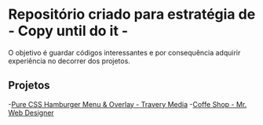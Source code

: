 # Repositório criado para estratégia  de - Copy until do it - 

O objetivo é guardar códigos interessantes e por consequência adquirir experiência no decorrer dos projetos.

## Projetos

-[Pure CSS Hamburger Menu & Overlay - Travery Media](https://youtu.be/DZg6UfS5zYg?list=PLdRZ0k3Ap8bY9cWxVhcKx5cksQqloGxh6)
-[Coffe Shop - Mr. Web Designer](https://youtu.be/HjnEWZijBn8?list=PLdRZ0k3Ap8bY9cWxVhcKx5cksQqloGxh6)